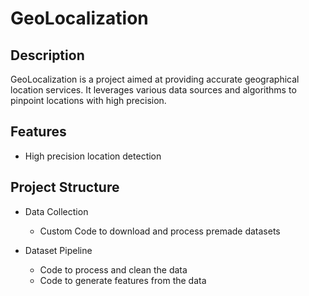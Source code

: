 # GeoLocalization

## Description
GeoLocalization is a project aimed at providing accurate geographical location services. It leverages various data sources and algorithms to pinpoint locations with high precision.

## Features
- High precision location detection

## Project Structure
 - Data Collection
    - Custom Code to download and process premade datasets


- Dataset Pipeline
    - Code to process and clean the data
    - Code to generate features from the data